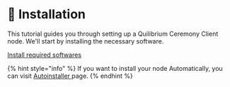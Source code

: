 # 💽 Installation

This tutorial guides you through setting up a Quilibrium Ceremony Client node. We'll start by installing the necessary software.

&#x20;[Install required softwares](../installing-prerequisites.md)

{% hint style="info" %}
If you want to install your node Automatically, you can visit [Autoinstaller ](../autoinstaller.md)page.
{% endhint %}
